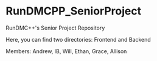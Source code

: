 # RunDMCPP_SeniorProject
RunDMC++'s Senior Project Repository

Here, you can find two directories: Frontend and Backend

Members:
Andrew,
IB,
Will,
Ethan,
Grace,
Allison